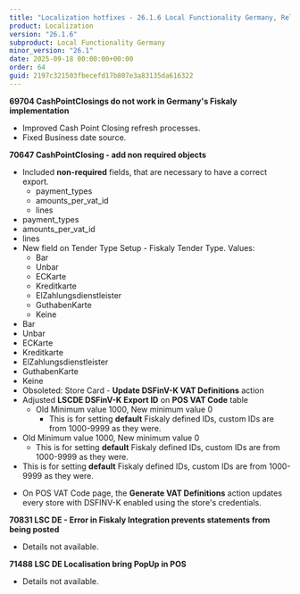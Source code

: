 ```yaml
---
title: "Localization hotfixes - 26.1.6 Local Functionality Germany, Release date September 18, 2025 - Hotfixes"
product: Localization
version: "26.1.6"
subproduct: Local Functionality Germany
minor_version: "26.1"
date: 2025-09-18 00:00:00+00:00
order: 64
guid: 2197c321503fbecefd17b807e3a83135da616322
---
```


<strong>69704 CashPointClosings do not work in Germany's Fiskaly implementation</strong>
<ul><li>Improved Cash Point Closing refresh processes.</li>
<li>Fixed Business date source.</li></ul>
<strong>70647 CashPointClosing - add non required objects</strong>
<ul><li>Included <b>non-required</b> fields, that are necessary to have a correct export.<ul><li>payment_types</li><li>amounts_per_vat_id</li><li>lines</li></ul></li>
<li>payment_types</li>
<li>amounts_per_vat_id</li>
<li>lines</li>
<li>New field on Tender Type Setup - Fiskaly Tender Type. Values:<ul><li>Bar</li><li>Unbar</li><li>ECKarte</li><li>Kreditkarte</li><li>ElZahlungsdienstleister</li><li>GuthabenKarte</li><li>Keine</li></ul></li>
<li>Bar</li>
<li>Unbar</li>
<li>ECKarte</li>
<li>Kreditkarte</li>
<li>ElZahlungsdienstleister</li>
<li>GuthabenKarte</li>
<li>Keine</li>
<li>Obsoleted: Store Card - <b>Update DSFinV-K VAT Definitions</b> action</li>
<li>Adjusted <b>LSCDE DSFinV-K Export ID</b> on <b>POS VAT Code</b> table<ul><li>Old Minimum value 1000, New minimum value 0<ul><li>This is for setting <b>default</b> Fiskaly defined IDs, custom IDs are from 1000-9999 as they were.</li></ul></li></ul></li>
<li>Old Minimum value 1000, New minimum value 0<ul><li>This is for setting <b>default</b> Fiskaly defined IDs, custom IDs are from 1000-9999 as they were.</li></ul></li>
<li>This is for setting <b>default</b> Fiskaly defined IDs, custom IDs are from 1000-9999 as they were.</li>
<li>
<p>On POS VAT Code page, the <b>Generate VAT Definitions</b> action updates every store with DSFINV-K enabled using the store's credentials.</p>
</li></ul>
<strong>70831 LSC DE - Error in Fiskaly Integration prevents statements from being posted</strong>
<ul><li>Details not available.</li></ul>
<strong>71488 LSC DE Localisation bring PopUp in POS</strong>
<ul><li>Details not available.</li></ul>
